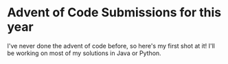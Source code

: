 # Advent of Code Submissions for this year
I've never done the advent of code before, so here's my first shot at it! I'll be working on most of my solutions in Java or Python.

